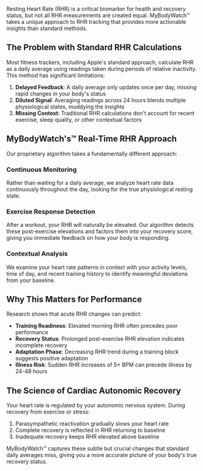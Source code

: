 Resting Heart Rate (RHR) is a critical biomarker for health and recovery status, but not all RHR measurements are created equal. MyBodyWatch™ takes a unique approach to RHR tracking that provides more actionable insights than standard methods.

## The Problem with Standard RHR Calculations

Most fitness trackers, including Apple's standard approach, calculate RHR as a daily average using readings taken during periods of relative inactivity. This method has significant limitations:

1. **Delayed Feedback**: A daily average only updates once per day, missing rapid changes in your body's status
2. **Diluted Signal**: Averaging readings across 24 hours blends multiple physiological states, muddying the insights
3. **Missing Context**: Traditional RHR calculations don't account for recent exercise, sleep quality, or other contextual factors

## MyBodyWatch's™ Real-Time RHR Approach

Our proprietary algorithm takes a fundamentally different approach:

### Continuous Monitoring

Rather than waiting for a daily average, we analyze heart rate data continuously throughout the day, looking for the true physiological resting state.

### Exercise Response Detection

After a workout, your RHR will naturally be elevated. Our algorithm detects these post-exercise elevations and factors them into your recovery score, giving you immediate feedback on how your body is responding.

### Contextual Analysis

We examine your heart rate patterns in context with your activity levels, time of day, and recent training history to identify meaningful deviations from your baseline.

## Why This Matters for Performance

Research shows that acute RHR changes can predict:

- **Training Readiness**: Elevated morning RHR often precedes poor performance
- **Recovery Status**: Prolonged post-exercise RHR elevation indicates incomplete recovery
- **Adaptation Phase**: Decreasing RHR trend during a training block suggests positive adaptation
- **Illness Risk**: Sudden RHR increases of 5+ BPM can precede illness by 24-48 hours

## The Science of Cardiac Autonomic Recovery

Your heart rate is regulated by your autonomic nervous system. During recovery from exercise or stress:

1. Parasympathetic reactivation gradually slows your heart rate
2. Complete recovery is reflected in RHR returning to baseline
3. Inadequate recovery keeps RHR elevated above baseline

MyBodyWatch™ captures these subtle but crucial changes that standard daily averages miss, giving you a more accurate picture of your body's true recovery status.
